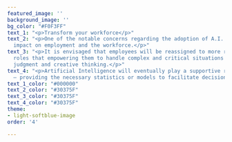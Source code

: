 ```yaml
---
featured_image: ''
background_image: ''
bg_color: "#F0F3FF"
text_1: "<p>Transform your workforce</p>"
text_2: "<p>One of the notable concerns regarding the adoption of A.I. is the potential
  impact on employment and the workforce.</p>"
text_3: "<p>It is envisaged that employees will be reassigned to more responsible
  roles that empowering them to handle complex and critical situations which require
  judgment and creative thinking.</p>"
text_4: "<p>Artificial Intelligence will eventually play a supportive role to humans
  — providing the necessary statistics or models to facilitate decision making.</p>"
text_1_color: "#000000"
text_2_color: "#30375F"
text_3_color: "#30375F"
text_4_color: "#30375F"
theme:
- light-softblue-image
order: '4'

---
```

